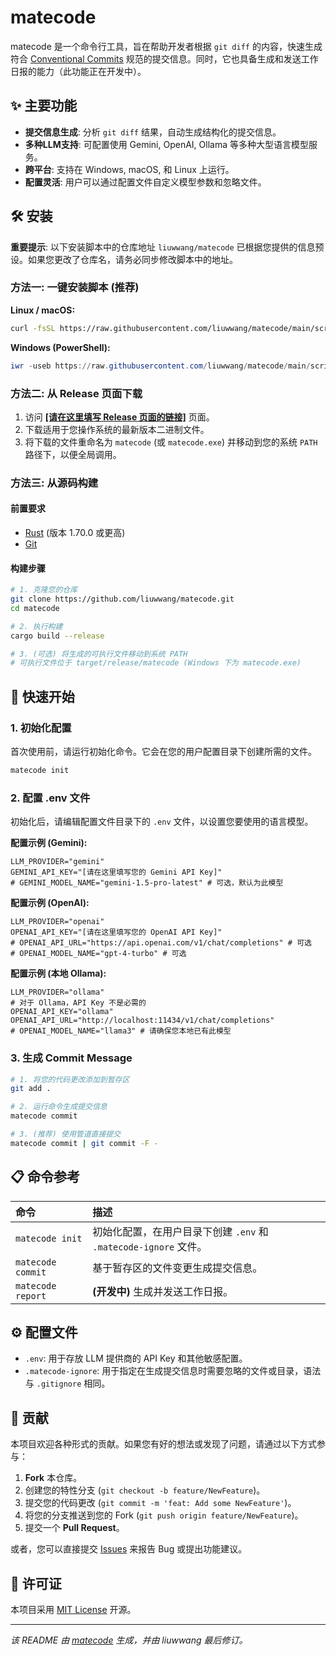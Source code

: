 # matecode

matecode 是一个命令行工具，旨在帮助开发者根据 `git diff` 的内容，快速生成符合 [Conventional Commits](https://www.conventionalcommits.org/zh-cn/v1.0.0/) 规范的提交信息。同时，它也具备生成和发送工作日报的能力（此功能正在开发中）。

## ✨ 主要功能

- **提交信息生成**: 分析 `git diff` 结果，自动生成结构化的提交信息。
- **多种LLM支持**: 可配置使用 Gemini, OpenAI, Ollama 等多种大型语言模型服务。
- **跨平台**: 支持在 Windows, macOS, 和 Linux 上运行。
- **配置灵活**: 用户可以通过配置文件自定义模型参数和忽略文件。

## 🛠️ 安装

**重要提示**: 以下安装脚本中的仓库地址 `liuwwang/matecode` 已根据您提供的信息预设。如果您更改了仓库名，请务必同步修改脚本中的地址。

### 方法一: 一键安装脚本 (推荐)

**Linux / macOS:**
```bash
curl -fsSL https://raw.githubusercontent.com/liuwwang/matecode/main/scripts/install.sh | bash
```

**Windows (PowerShell):**
```powershell
iwr -useb https://raw.githubusercontent.com/liuwwang/matecode/main/scripts/install.ps1 | iex
```

### 方法二: 从 Release 页面下载

1.  访问 [**[请在这里填写 Release 页面的链接]**](https://github.com/liuwwang/matecode/releases) 页面。
2.  下载适用于您操作系统的最新版本二进制文件。
3.  将下载的文件重命名为 `matecode` (或 `matecode.exe`) 并移动到您的系统 `PATH` 路径下，以便全局调用。

### 方法三: 从源码构建

#### 前置要求

- [Rust](https://rustup.rs/) (版本 1.70.0 或更高)
- [Git](https://git-scm.com/)

#### 构建步骤

```bash
# 1. 克隆您的仓库
git clone https://github.com/liuwwang/matecode.git
cd matecode

# 2. 执行构建
cargo build --release

# 3. (可选) 将生成的可执行文件移动到系统 PATH
# 可执行文件位于 target/release/matecode (Windows 下为 matecode.exe)
```

## 🚀 快速开始

### 1. 初始化配置

首次使用前，请运行初始化命令。它会在您的用户配置目录下创建所需的文件。

```bash
matecode init
```

### 2. 配置 .env 文件

初始化后，请编辑配置文件目录下的 `.env` 文件，以设置您要使用的语言模型。

**配置示例 (Gemini):**
```env
LLM_PROVIDER="gemini"
GEMINI_API_KEY="[请在这里填写您的 Gemini API Key]"
# GEMINI_MODEL_NAME="gemini-1.5-pro-latest" # 可选，默认为此模型
```

**配置示例 (OpenAI):**
```env
LLM_PROVIDER="openai"
OPENAI_API_KEY="[请在这里填写您的 OpenAI API Key]"
# OPENAI_API_URL="https://api.openai.com/v1/chat/completions" # 可选
# OPENAI_MODEL_NAME="gpt-4-turbo" # 可选
```

**配置示例 (本地 Ollama):**
```env
LLM_PROVIDER="ollama"
# 对于 Ollama，API Key 不是必需的
OPENAI_API_KEY="ollama" 
OPENAI_API_URL="http://localhost:11434/v1/chat/completions"
# OPENAI_MODEL_NAME="llama3" # 请确保您本地已有此模型
```

### 3. 生成 Commit Message

```bash
# 1. 将您的代码更改添加到暂存区
git add .

# 2. 运行命令生成提交信息
matecode commit

# 3. (推荐) 使用管道直接提交
matecode commit | git commit -F -
```

## 📋 命令参考

| 命令 | 描述 |
| :--- | :--- |
| `matecode init` | 初始化配置，在用户目录下创建 `.env` 和 `.matecode-ignore` 文件。 |
| `matecode commit` | 基于暂存区的文件变更生成提交信息。 |
| `matecode report` | **(开发中)** 生成并发送工作日报。 |

## ⚙️ 配置文件

-   `.env`: 用于存放 LLM 提供商的 API Key 和其他敏感配置。
-   `.matecode-ignore`: 用于指定在生成提交信息时需要忽略的文件或目录，语法与 `.gitignore` 相同。

## 🤝 贡献

本项目欢迎各种形式的贡献。如果您有好的想法或发现了问题，请通过以下方式参与：

1.  **Fork** 本仓库。
2.  创建您的特性分支 (`git checkout -b feature/NewFeature`)。
3.  提交您的代码更改 (`git commit -m 'feat: Add some NewFeature'`)。
4.  将您的分支推送到您的 Fork (`git push origin feature/NewFeature`)。
5.  提交一个 **Pull Request**。

或者，您可以直接提交 [Issues](https://github.com/liuwwang/matecode/issues) 来报告 Bug 或提出功能建议。

## 📄 许可证

本项目采用 [MIT License](LICENSE) 开源。

---
*该 README 由 [matecode](https://github.com/liuwwang/matecode) 生成，并由 liuwwang 最后修订。*